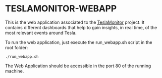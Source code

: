 # TESLAMONITOR-WEBAPP

This is the web application associated to the [TeslaMonitor](https://github.com/MiguelPeralvo/teslamonitor) project. It contains different dashboards that help to gain insights, in real time, of the most relevant events around Tesla. 

To run the web application, just execute the run_webapp.sh script in the root folder:

```
./run_webapp.sh

```

The Web Application should be accessible in the port 80 of the running machine.
